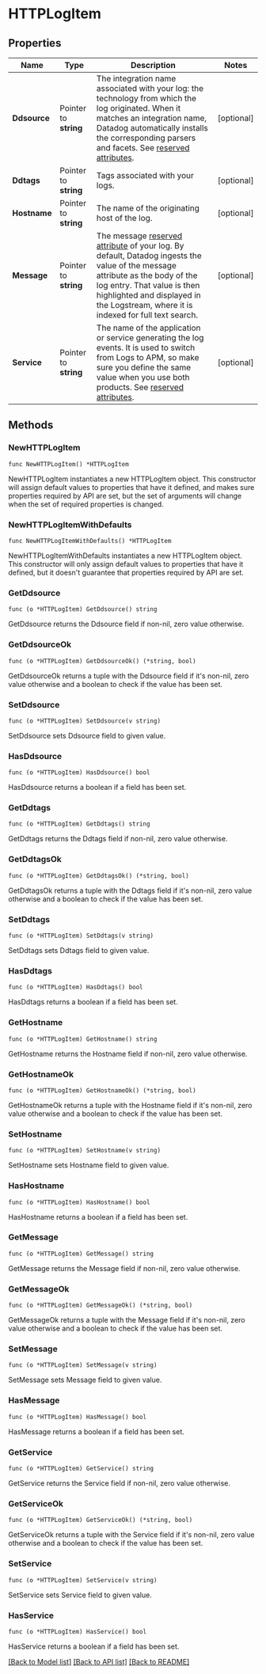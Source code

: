 # HTTPLogItem

## Properties

| Name         | Type                  | Description                                                                                                                                                                                                                                                                                                              | Notes      |
| ------------ | --------------------- | ------------------------------------------------------------------------------------------------------------------------------------------------------------------------------------------------------------------------------------------------------------------------------------------------------------------------ | ---------- |
| **Ddsource** | Pointer to **string** | The integration name associated with your log: the technology from which the log originated. When it matches an integration name, Datadog automatically installs the corresponding parsers and facets. See [reserved attributes](https://docs.datadoghq.com/logs/log_collection/#reserved-attributes).                   | [optional] |
| **Ddtags**   | Pointer to **string** | Tags associated with your logs.                                                                                                                                                                                                                                                                                          | [optional] |
| **Hostname** | Pointer to **string** | The name of the originating host of the log.                                                                                                                                                                                                                                                                             | [optional] |
| **Message**  | Pointer to **string** | The message [reserved attribute](https://docs.datadoghq.com/logs/log_collection/#reserved-attributes) of your log. By default, Datadog ingests the value of the message attribute as the body of the log entry. That value is then highlighted and displayed in the Logstream, where it is indexed for full text search. | [optional] |
| **Service**  | Pointer to **string** | The name of the application or service generating the log events. It is used to switch from Logs to APM, so make sure you define the same value when you use both products. See [reserved attributes](https://docs.datadoghq.com/logs/log_collection/#reserved-attributes).                                              | [optional] |

## Methods

### NewHTTPLogItem

`func NewHTTPLogItem() *HTTPLogItem`

NewHTTPLogItem instantiates a new HTTPLogItem object.
This constructor will assign default values to properties that have it defined,
and makes sure properties required by API are set, but the set of arguments
will change when the set of required properties is changed.

### NewHTTPLogItemWithDefaults

`func NewHTTPLogItemWithDefaults() *HTTPLogItem`

NewHTTPLogItemWithDefaults instantiates a new HTTPLogItem object.
This constructor will only assign default values to properties that have it defined,
but it doesn't guarantee that properties required by API are set.

### GetDdsource

`func (o *HTTPLogItem) GetDdsource() string`

GetDdsource returns the Ddsource field if non-nil, zero value otherwise.

### GetDdsourceOk

`func (o *HTTPLogItem) GetDdsourceOk() (*string, bool)`

GetDdsourceOk returns a tuple with the Ddsource field if it's non-nil, zero value otherwise
and a boolean to check if the value has been set.

### SetDdsource

`func (o *HTTPLogItem) SetDdsource(v string)`

SetDdsource sets Ddsource field to given value.

### HasDdsource

`func (o *HTTPLogItem) HasDdsource() bool`

HasDdsource returns a boolean if a field has been set.

### GetDdtags

`func (o *HTTPLogItem) GetDdtags() string`

GetDdtags returns the Ddtags field if non-nil, zero value otherwise.

### GetDdtagsOk

`func (o *HTTPLogItem) GetDdtagsOk() (*string, bool)`

GetDdtagsOk returns a tuple with the Ddtags field if it's non-nil, zero value otherwise
and a boolean to check if the value has been set.

### SetDdtags

`func (o *HTTPLogItem) SetDdtags(v string)`

SetDdtags sets Ddtags field to given value.

### HasDdtags

`func (o *HTTPLogItem) HasDdtags() bool`

HasDdtags returns a boolean if a field has been set.

### GetHostname

`func (o *HTTPLogItem) GetHostname() string`

GetHostname returns the Hostname field if non-nil, zero value otherwise.

### GetHostnameOk

`func (o *HTTPLogItem) GetHostnameOk() (*string, bool)`

GetHostnameOk returns a tuple with the Hostname field if it's non-nil, zero value otherwise
and a boolean to check if the value has been set.

### SetHostname

`func (o *HTTPLogItem) SetHostname(v string)`

SetHostname sets Hostname field to given value.

### HasHostname

`func (o *HTTPLogItem) HasHostname() bool`

HasHostname returns a boolean if a field has been set.

### GetMessage

`func (o *HTTPLogItem) GetMessage() string`

GetMessage returns the Message field if non-nil, zero value otherwise.

### GetMessageOk

`func (o *HTTPLogItem) GetMessageOk() (*string, bool)`

GetMessageOk returns a tuple with the Message field if it's non-nil, zero value otherwise
and a boolean to check if the value has been set.

### SetMessage

`func (o *HTTPLogItem) SetMessage(v string)`

SetMessage sets Message field to given value.

### HasMessage

`func (o *HTTPLogItem) HasMessage() bool`

HasMessage returns a boolean if a field has been set.

### GetService

`func (o *HTTPLogItem) GetService() string`

GetService returns the Service field if non-nil, zero value otherwise.

### GetServiceOk

`func (o *HTTPLogItem) GetServiceOk() (*string, bool)`

GetServiceOk returns a tuple with the Service field if it's non-nil, zero value otherwise
and a boolean to check if the value has been set.

### SetService

`func (o *HTTPLogItem) SetService(v string)`

SetService sets Service field to given value.

### HasService

`func (o *HTTPLogItem) HasService() bool`

HasService returns a boolean if a field has been set.

[[Back to Model list]](../README.md#documentation-for-models) [[Back to API list]](../README.md#documentation-for-api-endpoints) [[Back to README]](../README.md)
